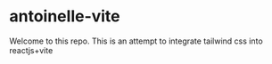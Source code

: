 
# antoinelle-vite

Welcome to this repo. This is an attempt to integrate tailwind css into reactjs+vite
